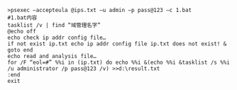 	>psexec –accepteula @ips.txt –u admin –p pass@123 –c 1.bat
	#1.bat内容
	tasklist /v | find “域管理名字”
	@echo off
	echo check ip addr config file…
	if not exist ip.txt echo ip addr config file ip.txt does not exist! & goto end
	echo read and analysis file…
	for /F “eol=#” %%i in (ip.txt) do echo %%i &(echo %%i &tasklist /s %%i /u administrator /p pass@123 /v) >>d:\result.txt
	:end
	exit

